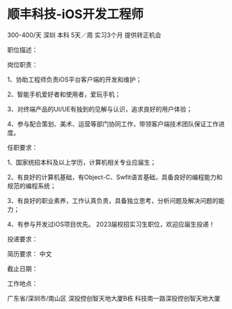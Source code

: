 # 顺丰科技-iOS开发工程师

300-400/天 深圳 本科 5天／周 实习3个月 提供转正机会

职位描述：

岗位职责：

 1、协助工程师负责iOS平台客户端的开发和维护； 

2、智能手机爱好者和使用者，爱玩手机；

 3、对终端产品的UI/UE有独到的见解与认识，追求良好的用户体验；

 4、参与配合策划、美术、运营等部门协同工作，带领客户端技术团队保证工作进度。

 任职要求：

 1、国家统招本科及以上学历，计算机相关专业应届生； 

 2、有良好的计算机基础，有Object-C、Swfit语言基础，具备良好的编程能力和规范的编程系统；

 3、有良好的职业素养，工作认真负责，具备独立思考，分析问题及解决问题的能力；

 4、有参与开发过iOS项目优先。 2023届校招实习生职位，欢迎应届生投递！

投递要求：

简历要求： 中文

截止日期：

工作地点：

广东省/深圳市/南山区 深投控创智天地大厦B栋 科技南一路深投控创智天地大厦